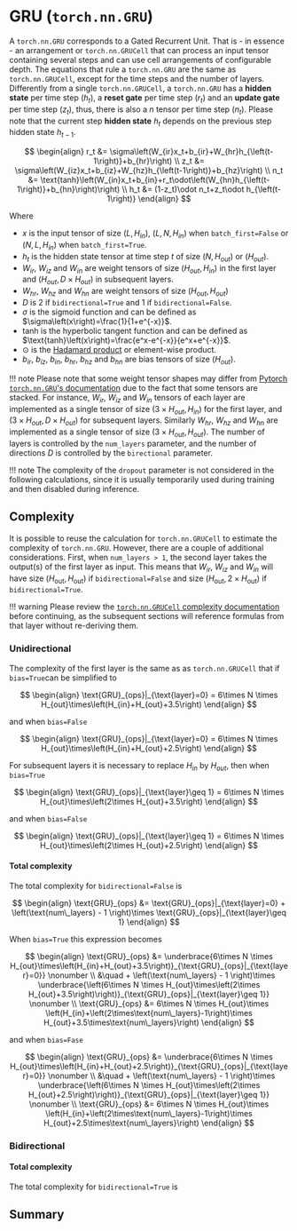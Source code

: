 # GRU (`torch.nn.GRU`)
A `torch.nn.GRU` corresponds to a Gated Recurrent Unit. That is - in essence - an arrangement or `torch.nn.GRUCell` that can process an input tensor containing several steps and can use cell arrangements of configurable depth. The equations that rule a `torch.nn.GRU` are the same as `torch.nn.GRUCell`, except for the time steps and the number of layers. Differently from a single `torch.nn.GRUCell`, a `torch.nn.GRU` has a **hidden state** per time step ($h_t$), a **reset gate** per time step ($r_t$) and an **update gate** per time step ($z_t$), thus, there is also a $n$ tensor per time step ($n_t$). Please note that the current step **hidden state** $h_t$ depends on the previous step hidden state $h_{t-1}$.

$$
\begin{align}
    r_t &= \sigma\left(W_{ir}x_t+b_{ir}+W_{hr}h_{\left(t-1\right)}+b_{hr}\right) \\
    z_t &= \sigma\left(W_{iz}x_t+b_{iz}+W_{hz}h_{\left(t-1\right)}+b_{hz}\right) \\
    n_t &= \text{tanh}\left(W_{in}x_t+b_{in}+r_t\odot\left(W_{hn}h_{\left(t-1\right)}+b_{hn}\right)\right) \\
    h_t &= (1-z_t)\odot n_t+z_t\odot h_{\left(t-1\right)}
\end{align}
$$

Where

* $x$ is the input tensor of size $\left(L, H_{in}\right)$, $\left(L, N, H_{in}\right)$ when `batch_first=False` or $\left(N, L, H_{in}\right)$ when `batch_first=True`.
* $h_t$ is the hidden state tensor at time step $t$ of size $\left(N, H_{out}\right)$ or $\left(H_{out}\right)$.
* $W_{ir}$, $W_{iz}$ and $W_{in}$ are weight tensors of size $\left(H_{out}, H_{in}\right)$ in the first layer and $\left(H_{out}, D\times H_{out}\right)$ in subsequent layers.
* $W_{hr}$, $W_{hz}$ and $W_{hn}$ are weight tensors of size $\left(H_{out}, H_{out}\right)$ 
* $D$ is $2$ if `bidirectional=True` and $1$ if `bidirectional=False`.
* $\sigma$ is the sigmoid function and can be defined as $\sigma\left(x\right)=\frac{1}{1+e^{-x}}$.
* $\text{tanh}$ is the hyperbolic tangent function and can be defined as $\text{tanh}\left(x\right)=\frac{e^x-e^{-x}}{e^x+e^{-x}}$.
* $\odot$ is the <a href="https://en.wikipedia.org/wiki/Hadamard_product_(matrices)" target="_blank">Hadamard product</a> or element-wise product.
* $b_{ir}$, $b_{iz}$, $b_{in}$, $b_{hr}$, $b_{hz}$ and $b_{hn}$ are bias tensors of size $\left(H_{out}\right)$.

!!! note
    Please note that some weight tensor shapes may differ from <a href="https://pytorch.org/docs/stable/generated/torch.nn.GRU.html" target="_blank">Pytorch `torch.nn.GRU`'s documentation</a> due to the fact that some tensors are stacked. For instance, $W_{ir}$, $W_{iz}$ and $W_{in}$ tensors of each layer are implemented as a single tensor of size $\left(3\times H_{out}, H_{in}\right)$ for the first layer, and $\left(3\times H_{out}, D\times H_{out}\right)$ for subsequent layers. Similarly $W_{hr}$, $W_{hz}$ and $W_{hn}$ are implemented as a single tensor of size $\left(3\times H_{out}, H_{out}\right)$. The number of layers is controlled by the `num_layers` parameter, and the number of directions $D$ is controlled by the `birectional` parameter.

!!! note
    The complexity of the `dropout` parameter is not considered in the following calculations, since it is usually temporarily used during training and then disabled during inference.

## Complexity
It is possible to reuse the calculation for `torch.nn.GRUCell` to estimate the complexity of `torch.nn.GRU`. However, there are a couple of additional considerations. First, when `num_layers > 1`, the second layer takes the output(s) of the first layer as input. This means that $W_{ir}$, $W_{iz}$ and $W_{in}$ will have size $\left(H_\text{out}, H_\text{out}\right)$ if `bidirectional=False` and size $\left(H_\text{out}, 2\times H_\text{out}\right)$ if `bidirectional=True`.

!!! warning
    Please review the [`torch.nn.GRUCell` complexity documentation](./grucell.md) before continuing, as the subsequent sections will reference formulas from that layer without re-deriving them.

### Unidirectional
The complexity of the first layer is the same as as `torch.nn.GRUCell` that if `bias=True`can be simplified to

$$
\begin{align}
    \text{GRU}_{ops}|_{\text{layer}=0} = 6\times N \times H_{out}\times\left(H_{in}+H_{out}+3.5\right)
\end{align}
$$

and when `bias=False`

$$
\begin{align}
    \text{GRU}_{ops}|_{\text{layer}=0} = 6\times N \times H_{out}\times\left(H_{in}+H_{out}+2.5\right)
\end{align}
$$

For subsequent layers it is necessary to replace $H_{in}$ by $H_{out}$, then when `bias=True`

$$
\begin{align}
    \text{GRU}_{ops}|_{\text{layer}\geq 1} = 6\times N \times H_{out}\times\left(2\times H_{out}+3.5\right)
\end{align}
$$

and when `bias=False`

$$
\begin{align}
    \text{GRU}_{ops}|_{\text{layer}\geq 1} = 6\times N \times H_{out}\times\left(2\times H_{out}+2.5\right)
\end{align}
$$


#### Total complexity
The total complexity for `bidirectional=False` is

$$
\begin{align}
    \text{GRU}_{ops} &= \text{GRU}_{ops}|_{\text{layer}=0} + \left(\text{num\_layers} - 1 \right)\times \text{GRU}_{ops}|_{\text{layer}\geq 1}
\end{align}
$$

When `bias=True` this expression becomes

$$
\begin{align}
    \text{GRU}_{ops} &= \underbrace{6\times N \times H_{out}\times\left(H_{in}+H_{out}+3.5\right)}_{\text{GRU}_{ops}|_{\text{layer}=0}} \nonumber \\
    &\quad + \left(\text{num\_layers} - 1 \right)\times \underbrace{\left(6\times N \times H_{out}\times\left(2\times H_{out}+3.5\right)\right)}_{\text{GRU}_{ops}|_{\text{layer}\geq 1}} \nonumber \\
    \text{GRU}_{ops} &= 6\times N \times H_{out}\times \left(H_{in}+\left(2\times\text{num\_layers}-1\right)\times H_{out}+3.5\times\text{num\_layers}\right)
\end{align}
$$

and when `bias=Fase`

$$
\begin{align}
    \text{GRU}_{ops} &= \underbrace{6\times N \times H_{out}\times\left(H_{in}+H_{out}+2.5\right)}_{\text{GRU}_{ops}|_{\text{layer}=0}} \nonumber \\
    &\quad + \left(\text{num\_layers} - 1 \right)\times \underbrace{\left(6\times N \times H_{out}\times\left(2\times H_{out}+2.5\right)\right)}_{\text{GRU}_{ops}|_{\text{layer}\geq 1}} \nonumber \\
    \text{GRU}_{ops} &= 6\times N \times H_{out}\times \left(H_{in}+\left(2\times\text{num\_layers}-1\right)\times H_{out}+2.5\times\text{num\_layers}\right)
\end{align}
$$

### Bidirectional


#### Total complexity
The total complexity for `bidirectional=True` is


## Summary
